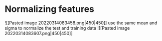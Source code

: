 # Normalizing features
![[Pasted image 20220314083458.png|450|450]]
use the same mean and sigma to normalize the test and training data
![[Pasted image 20220314083607.png|450|450]]